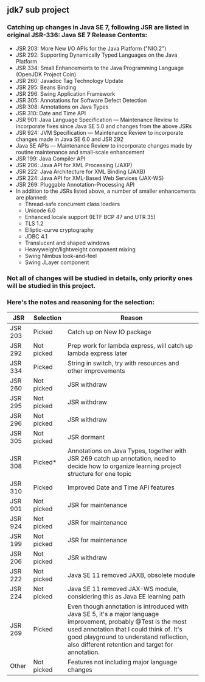 ## jdk7 sub project

### Catching up changes in Java SE 7, following JSR are listed in original JSR-336: Java SE 7 Release Contents:

- JSR 203: More New I/O APIs for the Java Platform ("NIO.2")
- JSR 292: Supporting Dynamically Typed Languages on the Java Platform
- JSR 334: Small Enhancements to the Java Programming Language (OpenJDK Project Coin)
- JSR 260: Javadoc Tag Technology Update
- JSR 295: Beans Binding
- JSR 296: Swing Application Framework
- JSR 305: Annotations for Software Defect Detection
- JSR 308: Annotations on Java Types
- JSR 310: Date and Time API
- JSR 901: Java Language Specification — Maintenance Review to incorporate fixes since Java SE 5.0 and changes from the above JSRs
- JSR 924: JVM Specification — Maintenance Review to incorporate changes made in Java SE 6.0 and JSR 292
- Java SE APIs — Maintenance Review to incorporate changes made by routine maintenance and small-scale enhancement
- JSR 199: Java Compiler API
- JSR 206: Java API for XML Processing (JAXP)
- JSR 222: Java Architecture for XML Binding (JAXB)
- JSR 224: Java API for XML-Based Web Services (JAX-WS)
- JSR 269: Pluggable Annotation-Processing API
- In addition to the JSRs listed above, a number of smaller enhancements are planned:
    * Thread-safe concurrent class loaders
    * Unicode 6.0
    * Enhanced locale support (IETF BCP 47 and UTR 35)
    * TLS 1.2
    * Elliptic-curve cryptography
    * JDBC 4.1
    * Translucent and shaped windows
    * Heavyweight/lightweight component mixing
    * Swing Nimbus look-and-feel
    * Swing JLayer component

### Not all of changes will be studied in details, only priority ones will be studied in this project. 
### Here's the notes and reasoning for the selection:

| JSR     | Selection  | Reason                                                                   |
| ------- | ---------- | ------------------------------------------------------------------------ |
| JSR 203 | Picked     | Catch up on  New IO package                                              |
| JSR 292 | Not picked | Prep work for lambda express, will catch up lambda express later         |
| JSR 334 | Picked     | String in switch, try with resources and other improvements              |
| JSR 260 | Not picked | JSR withdraw                                                             |
| JSR 295 | Not picked | JSR withdraw                                                             |
| JSR 296 | Not picked | JSR withdraw                                                             |
| JSR 305 | Not picked | JSR dormant                                                              |
| JSR 308 | Picked*    | Annotations on Java Types, together with JSR 269 catch up annotation, need to decide how to organize learning project structure for one topic |
| JSR 310 | Picked     | Improved Date and Time API features                                      | 
| JSR 901 | Not picked | JSR for maintenance                                                      |
| JSR 924 | Not picked | JSR for maintenance                                                      |
| JSR 199 | Not picked | JSR for maintenance                                                      |
| JSR 206 | Not picked | JSR withdraw                                                             |
| JSR 222 | Not picked | Java SE 11 removed JAXB, obsolete module                                 |
| JSR 224 | Not picked | Java SE 11 removed JAX-WS module, considering this as Java EE learning path | 
| JSR 269 | Picked     | Even though annotation is introduced with Java SE 5, it's a major language improvement, probably @Test is the most used annotation that I could think of. It's good playground to understand reflection, also different retention and target for annotation. |
| Other   | Not picked | Features not including major language changes                            |